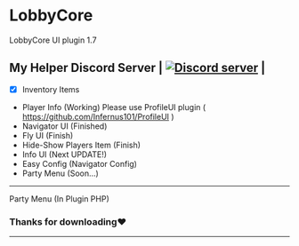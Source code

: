 # LobbyCore
LobbyCore UI plugin 1.7

## My Helper Discord Server | <a href="https://discord.gg/dUfySJ2"><img src="https://discordapp.com/api/guilds/402639859535052811/embed.png" alt="Discord server"/></a> |

- [x] Inventory Items
- Player Info (Working) Please use ProfileUI plugin ( https://github.com/Infernus101/ProfileUI )
- Navigator UI (Finished)
- Fly UI (Finish)
- Hide-Show Players Item (Finish)
- Info UI (Next UPDATE!)
- Easy Config (Navigator Config)
- Party Menu (Soon...) 
-----------
Party Menu (In Plugin PHP)

### Thanks for downloading❤
-------------
